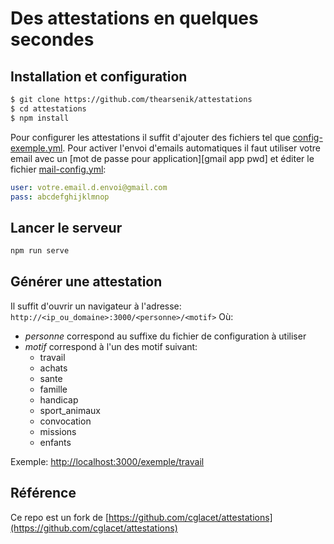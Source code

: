 # Des attestations en quelques secondes

## Installation et configuration
```bash
$ git clone https://github.com/thearsenik/attestations
$ cd attestations
$ npm install
```

Pour configurer les attestations il suffit d'ajouter des fichiers tel que [config-exemple.yml](config-exemple.yml).
Pour activer l'envoi d'emails automatiques il faut utiliser votre 
email avec un [mot de passe pour application][gmail app pwd] et éditer le 
fichier [mail-config.yml](mail-config.yml):

```yaml
user: votre.email.d.envoi@gmail.com
pass: abcdefghijklmnop
```

## Lancer le serveur

```bash
npm run serve
```

## Générer une attestation
Il suffit d'ouvrir un navigateur à l'adresse: ```http://<ip_ou_domaine>:3000/<personne>/<motif>```
Où:
  - *personne* correspond au suffixe du fichier de configuration à utiliser
  - *motif* correspond à l'un des motif suivant:
    - travail
    - achats
    - sante
    - famille
    - handicap
    - sport_animaux
    - convocation
    - missions
    - enfants
  
Exemple:
[http://localhost:3000/exemple/travail](http://localhost:3000/exemple/travail)


## Référence

Ce repo est un fork de [https://github.com/cglacet/attestations](https://github.com/cglacet/attestations)
